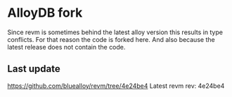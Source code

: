 # AlloyDB fork
Since revm is sometimes behind the latest alloy version this results in type conflicts. For that reason the code is forked here. And also because the latest release does not contain the code.

## Last update
https://github.com/bluealloy/revm/tree/4e24be4
Latest revm rev: 4e24be4